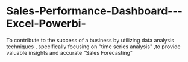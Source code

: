 # Sales-Performance-Dashboard---Excel-Powerbi-
To contribute to the success of a business by utilizing data analysis techniques , specifically focusing on "time series analysis" ,to provide valuable insights and accurate "Sales Forecasting"
